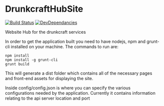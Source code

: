 # DrunkcraftHubSite

[![Build Status](https://travis-ci.org/DrunkcraftDevelopment/DrunkcraftHubSite.svg?branch=master)](https://travis-ci.org/DrunkcraftDevelopment/DrunkcraftHubSite)
[![DevDependancies](https://david-dm.org/DrunkcraftDevelopment/DrunkcraftHubSite/dev-status.svg)](https://david-dm.org/DrunkcraftDevelopment/DrunkcraftHubSite#info=devDependencies)

Website Hub for the drunkcraft services

In order to get the application built you need to have nodejs, npm and grunt-cli installed on your machine. The commands to run are:

```
npm install
npm install -g grunt-cli
grunt build
```

This will generate a dist folder which contains all of the necessary pages and front-end assets for displaying the site.

Inside config/config.json is where you can specify the various configurations needed by the application.
Currently it contains information relating to the api server location and port
